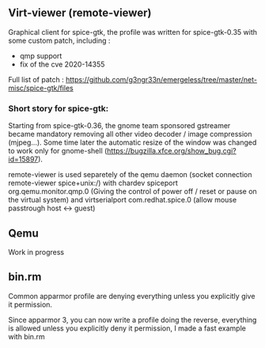 ## Virt-viewer (remote-viewer)

Graphical client for spice-gtk, the profile was written for spice-gtk-0.35 with some custom patch, including :

- qmp support
- fix of the cve 2020-14355

Full list of patch : https://github.com/g3ngr33n/emergeless/tree/master/net-misc/spice-gtk/files

### Short story for spice-gtk:

Starting from spice-gtk-0.36, the gnome team sponsored gstreamer became mandatory removing all other video decoder / image compression (mjpeg...). Some time later the automatic resize of the window was changed to work only for gnome-shell (https://bugzilla.xfce.org/show_bug.cgi?id=15897). 

remote-viewer is used separetely of the qemu daemon (socket connection remote-viewer spice+unix:/) with chardev spiceport org.qemu.monitor.qmp.0 (Giving the control of power off / reset or pause on the virtual system) and virtserialport com.redhat.spice.0 (allow mouse passtrough host <-> guest)

## Qemu

Work in progress

## bin.rm

Common apparmor profile are denying everything unless you explicitly give it permission. 

Since apparmor 3, you can now write a profile doing the reverse, everything is allowed unless you explicitly deny it permission, I made a fast example with bin.rm 